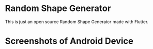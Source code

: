 # Random Shape Generator

This is just an open source Random Shape Generator made with Flutter.

# Screenshots of Android Device
